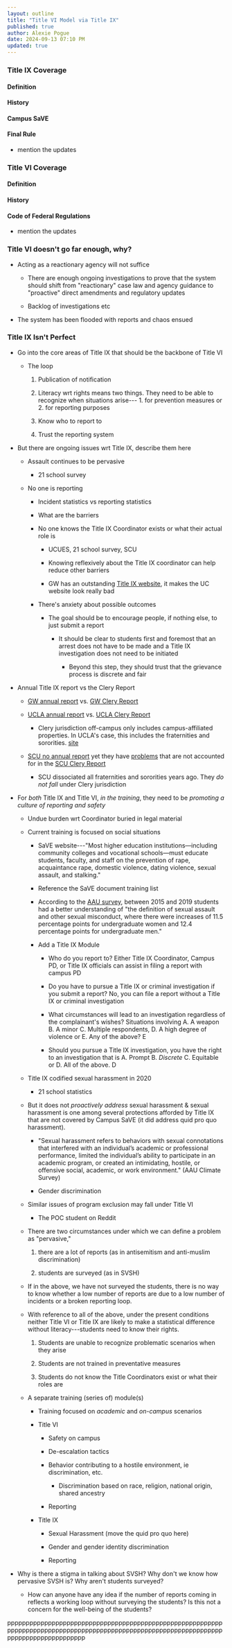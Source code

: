 ```yaml
---
layout: outline
title: "Title VI Model via Title IX"
published: true
author: Alexie Pogue
date: 2024-09-13 07:10 PM
updated: true
---
```




### Title IX Coverage


#### Definition 


#### History 


#### Campus SaVE


#### Final Rule 

- mention the updates

### Title VI Coverage


#### Definition 


#### History 


#### Code of Federal Regulations 

- mention the updates 

### Title VI doesn't go far enough, why? 

- Acting as a reactionary agency will not suffice

	- There are enough ongoing investigations to prove that the system should shift from "reactionary" case law and agency guidance to "proactive" direct amendments and regulatory updates

	- Backlog of investigations etc

- The system has been flooded with reports and chaos ensued


### Title IX Isn't Perfect

- Go into the core areas of Title IX that should be the backbone of Title VI 

	- The loop 

		1. Publication of notification 

		2. Literacy wrt rights means two things. They need to be able to recognize when situations arise--- 1. for prevention measures or 2. for reporting purposes

		3. Know who to report to 

		4. Trust the reporting system

- But there are ongoing issues wrt Title IX, describe them here

	- Assault continues to be pervasive

		- 21 school survey

	- No one is reporting
	
		- Incident statistics vs reporting statistics 

		- What are the barriers

		- No one knows the Title IX Coordinator exists or what their actual role is

			- UCUES, 21 school survey, SCU 

			- Knowing reflexively about the Title IX coordinator can help reduce other barriers

			- GW has an outstanding [Title IX website](https://titleix.gwu.edu/), it makes the UC website look really bad

		- There's anxiety about possible outcomes 

			- The goal should be to encourage people, if nothing else, to just submit a report 

				- It should be clear to students first and foremost that an arrest does not have to be made and a Title IX investigation does not need to be initiated

					- Beyond this step, they should trust that the grievance process is discrete and fair 

- Annual Title IX report vs the Clery Report

	- [GW annual report](https://titleix.gwu.edu/title-ix-office-annual-reports) vs. [GW Clery Report](https://police.gwu.edu/annual-security-fire-safety-report)

	- [UCLA annual report](https://ucla.app.box.com/s/eyri3lej5htfl7uwkv7huhp9o8y3revo) vs. [UCLA Clery Report](https://www.ucpd.ucla.edu/reports-statistics/jeanne-clery-act)

		- Clery jurisdiction off-campus only includes campus-affiliated properties. In UCLA's case, this includes the fraternities and sororities. [site](https://www.ucpd.ucla.edu/reports-statistics/jeanne-clery-act/campus-security-authorities-csa)

	- [SCU no annual report](https://www.scu.edu/title-ix/about/documents/) yet they have [problems](https://www.kron4.com/news/bay-area/multiple-alleged-sexual-assaults-reported-at-santa-clara-university/) that are not accounted for in the [SCU Clery Report](https://www.scu.edu/media/offices/university-operations/campus-safety/campus-safety/annual-clery-pdfs/2023-Main-Campus-ASR-Final.pdf)

		- SCU dissociated all fraternities and sororities years ago. They *do not fall* under Clery jurisdiction 

- For *both* Title IX and Title VI, *in the training*, they need to be *promoting a culture of reporting and safety*

	- Undue burden wrt Coordinator buried in legal material 

	- Current training is focused on social situations

		- SaVE website---"Most higher education institutions—including community colleges and vocational schools—must educate students, faculty, and staff on the prevention of rape, acquaintance rape, domestic violence, dating violence, sexual assault, and stalking."

		- Reference the SaVE document training list

		- According to the [AAU survey](https://www.aau.edu/sites/default/files/AAU-Files/Key-Issues/Campus-Safety/Revised%20Aggregate%20report%20%20and%20appendices%201-7_(01-16-2020_FINAL).pdf), between 2015 and 2019 students had a better understanding of "the definition of sexual assault and other sexual misconduct, where there were increases
		of 11.5 percentage points for undergraduate women and 12.4 percentage points for
		undergraduate men."

		- Add a Title IX Module

			- Who do you report to? Either Title IX Coordinator, Campus PD, or Title IX officials can assist in filing a report with campus PD

			- Do you have to pursue a Title IX or criminal investigation if you submit a report? No, you can file a report without a Title IX or criminal investigation 

			- What circumstances will lead to an investigation regardless of the complainant's wishes? Situations involving A. A weapon B. A minor C. Multiple respondents, D. A high degree of violence or E. Any of the above? E

			- Should you pursue a Title IX investigation, you have the right to an investigation that is A. Prompt B. *Discrete* C. Equitable or D. All of the above. D

	- Title IX codified sexual harassment in 2020

		- 21 school statistics
	
	- But it does not *proactively address* sexual harassment & sexual harassment is one among several protections afforded by Title IX that are not covered by Campus SaVE (it did address quid pro quo harassment).

		- "Sexual harassment refers to behaviors with sexual connotations that interfered with an individual’s
	academic or professional performance, limited the individual’s ability to participate in an academic
	program, or created an intimidating, hostile, or offensive social, academic, or work environment." (AAU Climate Survey)
	
		- Gender discrimination 
	
	- Similar issues of program exclusion may fall under Title VI

		- The POC student on Reddit

	- There are two circumstances under which we can define a problem as "pervasive," 

		1. there are a lot of reports (as in antisemitism and anti-muslim discrimination)

		2. students are surveyed (as in SVSH)

	- If in the above, we have not surveyed the students, there is no way to know whether a low number of reports are due to a low number of incidents or a broken reporting loop. 

	- With reference to all of the above, under the present conditions neither Title VI or Title IX are likely to make a statistical difference without literacy---students need to know their rights. 

		1. Students are unable to recognize problematic scenarios when they arise

		2. Students are not trained in preventative measures

		3. Students do not know the Title Coordinators exist or what their roles are 


	- A separate training (series of) module(s)

		- Training focused on *academic* and *on-campus* scenarios 

		- Title VI

			- Safety on campus

			- De-escalation tactics

			- Behavior contributing to a hostile environment, ie discrimination, etc. 

				- Discrimination based on race, religion, national origin, shared ancestry

			- Reporting

		- Title IX

			- Sexual Harassment (move the quid pro quo here)

			- Gender and gender identity discrimination

			- Reporting

- Why is there a stigma in talking about SVSH? Why don't we know how pervasive SVSH is? Why aren't students surveyed? 

	- How can anyone have any idea if the number of reports coming in reflects a working loop without surveying the students? Is this not a concern for the well-being of the students? 

ppppppppppppppppppppppppppppppppppppppppppppppppppppppppppppppppppppppppppppppppppppppppppppppppppppppppppppppppppppppppppppppppppppppppp